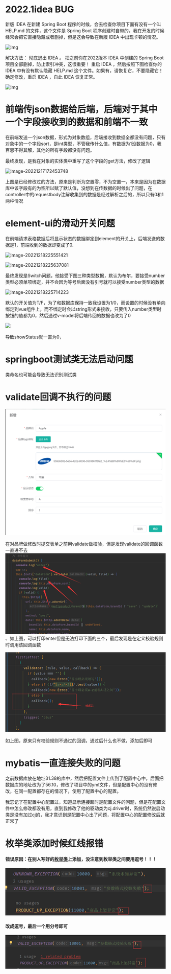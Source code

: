 # 2022.1idea BUG

新版 IDEA 在新建 Spring Boot 程序的时候，会去检查你项目下面有没有一个叫 HELP.md 的文件，这个文件是 Spring Boot 程序创建时自带的，我在开发的时候经常会把它直接隐藏或者删掉，但是这会导致在新版 IDEA 中出现卡顿的情况。

![img](https://img-blog.csdnimg.cn/aab05eac17f9450cb7ffadd1dc32a432.png?x-oss-process=image/watermark,type_d3F5LXplbmhlaQ,shadow_50,text_Q1NETiBAVGhpbmtTdHU=,size_20,color_FFFFFF,t_70,g_se,x_16)

解决方法：
彻底退出 IDEA 。
把之前你在2022版本 IDEA 中创建的 Spring Boot 项目全部删掉，防止索引冲突，这很重要！
重启 IDEA ，然后按照下图检查你的 IDEA 中有没有默认隐藏 HELP.md 这个文件。如果有，请恢复它，不要隐藏它！确定修改，重启 IDEA ，自此 IDEA 恢复正常。

![img](https://img-blog.csdnimg.cn/469a45766b2440caa1487c2ec254121a.png?x-oss-process=image/watermark,type_d3F5LXplbmhlaQ,shadow_50,text_Q1NETiBAVGhpbmtTdHU=,size_20,color_FFFFFF,t_70,g_se,x_16)

# 前端传json数据给后端，后端对于其中一个字段接收到的数据和前端不一致

在前端发送一个json数据，形式为对象数组，后端接收到数据全都没有问题，只有对象中的一个字段sort，是int类型，不管我传什么值，有数据为1没数据为0，我百思不得其解，其他的所有字段都没有问题。

最终发现，是我在对象的实体类中重写了这个字段的get方法，修改了逻辑

![image-20221217172453748](D:\笔记\错误日志.assets\image-20221217172453748.png)

上图是已经修改过的方法，原来是判断为空置零，不为空置一，本来是因为在数据库中该字段有的为空所以赋了默认值，没想到在传数据的时候出了问题，在controller中的requestbody注解收集到的数据是经过解析之后的，所以只有0和1两种情况

# element-ui的滑动开关问题

在前端请求表格数据后将显示状态的数据绑定到element的开关上，后端发送的数据是1，前端收到的数据却变成了0.

![image-20221218225551421](D:\笔记\错误日志.assets\image-20221218225551421.png)

![image-20221218225637081](D:\笔记\错误日志.assets\image-20221218225637081.png)

最终发现是Switch问题，他接受下图三种类型数据，默认为布尔，要接受number类型必须单项绑定，并不会因为等号后面没有引号就可以接受number类型的数据

![image-20221218225714223](D:\笔记\错误日志.assets\image-20221218225714223.png)

默认的开关值为T/F，为了和数据库保持一致我设置为1/0，而设置的时候没有单向绑定到vue组件上，而不绑定时会以string形式来接收，只要传入number类型时按钮的值都为0，然后通过v-model将后端传回的数据也改为了0

![](D:\笔记\错误日志.assets\image-20221218230957797.png)

导致showStatus就一直为0，

# springboot测试类无法启动问题

类命名也可能会导致无法识别测试类

# validate回调不执行的问题

![image-20230416205612884](%E9%94%99%E8%AF%AF%E6%97%A5%E5%BF%97.assets/image-20230416205612884-1681649787081-1.png)

在对品牌做修改时提交表单之前用validate做校验，但是发现validate的回调函数一直进不去![image-20230416205800567](%E9%94%99%E8%AF%AF%E6%97%A5%E5%BF%97.assets/image-20230416205800567.png)、如上图，可以打印enter但是无法打印下面的三个，最后发现是在定义校验规则时调用该回调函数

![image-20230416210005146](%E9%94%99%E8%AF%AF%E6%97%A5%E5%BF%97.assets/image-20230416210005146.png)

如上图，原来只有校验规则不通过的回调，通过后什么也不做，添加后即可

# mybatis一直连接失败的问题

之前数据库放在地址31.38的库中，然后把配置文件上传到了配置中心中，后面把数据库的地址改为了56.10，修改了项目中的yml文件，但是配置中心的没有修改，在同一配置都存在的情况下，使用了配置中心的配置。

我忘记了在配置中心配置过，知道显示连接超时是配置文件的问题，但是在配置文件中怎么修改都没有用，直到我修改了他的驱动类为cj.driver时，系统仍然说启动类是没有加过cj的，我才意识到是配置中心出了问题，将配置中心的配置修改后就正常了

# 枚举类添加时候红线报错

#### 错误原因：在别人写好的[枚举类](https://so.csdn.net/so/search?q=枚举类&spm=1001.2101.3001.7020)上添加，没注意到枚举类之间要用逗号！！！

![image-20230430234655455](%E9%94%99%E8%AF%AF%E6%97%A5%E5%BF%97.assets/image-20230430234655455.png)

#### 改成逗号，最后一个用分号即可

![image-20230430234711664](%E9%94%99%E8%AF%AF%E6%97%A5%E5%BF%97.assets/image-20230430234711664.png)
